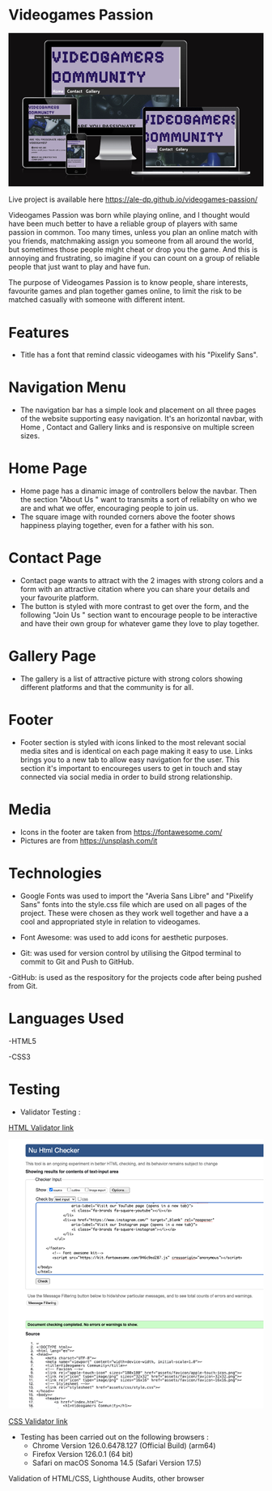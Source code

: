 # Videogames Passion

![Screenshot from Am I Responsive website showing home page on different devices](assets/media/am-i-responsive.png)

Live project is available here https://ale-dp.github.io/videogames-passion/

Videogames Passion was born while playing online, and I thought would have been much better to have a reliable group of players with same passion in common.
Too many times, unless you plan an online match with you friends, matchmaking assign you someone from all around the world, but sometimes those people might cheat or drop you the game. 
And this is annoying and frustrating, so imagine if you can count on a group of reliable people that just want to play and have fun.

The purpose of Videogames Passion is to know people, share interests, favourite games and plan together games online, to limit the risk to be matched casually with someone with different intent.

# Features

- Title has a font that remind classic videogames with his "Pixelify Sans".

# Navigation Menu

- The navigation bar has a simple look and placement on all three pages of the website supporting easy navigation. It's an horizontal navbar, with Home , Contact and Gallery links and is responsive on multiple screen sizes. 

# Home Page

- Home page has a dinamic image of controllers below the navbar. Then the section "About Us " want to transmits a sort of reliabilty on who we are and what we offer, encouraging people to join us.
- The square image with rounded corners above the footer shows happiness playing together, even for a father with his son.

# Contact Page

- Contact page wants to attract with the 2 images with strong colors and a form with an attractive citation where you can share your details and your favourite platform.
- The button is styled with more contrast to get over the form, and the following "Join Us " section want to encourage people to be interactive and have their own group for whatever game they love to play together.

# Gallery Page

- The gallery is a list of attractive picture with strong colors showing different platforms and that the community is for all.

# Footer

- Footer section is styled with icons linked to the most relevant social media sites and is identical on each page making it easy to use. Links brings you to a new tab to allow easy navigation for the user.
This section it's important to encoureges users to get in touch and stay connected via social media in order to build strong relationship.

# Media

- Icons in the footer are taken from https://fontawesome.com/
- Pictures are from https://unsplash.com/it

# Technologies 

- Google Fonts was used to import the "Averia Sans Libre" and "Pixelify Sans" fonts into the style.css file which are used on all pages of the project. These were chosen as they work well together and have a a cool and appropriated style in relation to videogames.

- Font Awesome: was used to add icons for aesthetic purposes.

- Git: was used for version control by utilising the Gitpod terminal to commit to Git and Push to GitHub.

-GitHub: is used as the respository for the projects code after being pushed from Git.

# Languages Used

-HTML5

-CSS3

# Testing

- Validator Testing : 

[HTML Validator link](https://validator.w3.org/)

![Screenshot from HTML Validator for the home page](assets/media/home-html-validation.png)

[CSS Validator link](https://jigsaw.w3.org/css-validator/)

- Testing has been carried out on the following browsers :
    - Chrome Version 126.0.6478.127 (Official Build) (arm64)
    - Firefox Version 126.0.1 (64 bit)
    - Safari on macOS Sonoma 14.5 (Safari Version 17.5)

Validation of HTML/CSS, Lighthouse Audits, other browser